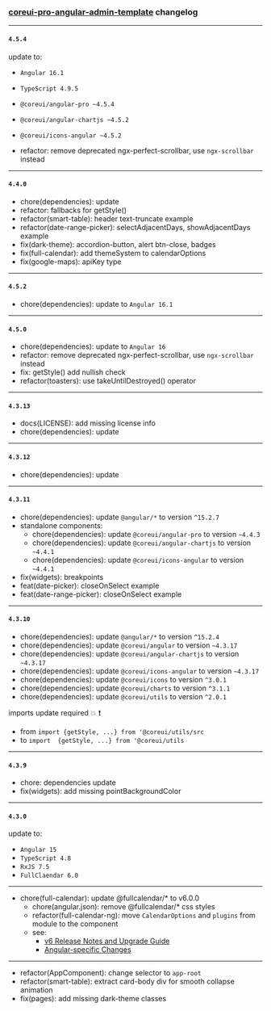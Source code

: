 ### [coreui-pro-angular-admin-template](https://coreui.io/angular/) changelog


---

#### `4.5.4`

update to:
- `Angular 16.1`
- `TypeScript 4.9.5`
- `@coreui/angular-pro ~4.5.4`
- `@coreui/angular-chartjs ~4.5.2`
- `@coreui/icons-angular ~4.5.2`

- refactor: remove deprecated ngx-perfect-scrollbar, use `ngx-scrollbar` instead

---

#### `4.4.0`

- chore(dependencies): update
- refactor: fallbacks for getStyle()
- refactor(smart-table): header text-truncate example
- refactor(date-range-picker): selectAdjacentDays, showAdjacentDays example
- fix(dark-theme): accordion-button, alert btn-close, badges 
- fix(full-calendar): add themeSystem to calendarOptions
- fix(google-maps): apiKey type 

---

#### `4.5.2`

- chore(dependencies): update to `Angular 16.1`

---

#### `4.5.0`

- chore(dependencies): update to `Angular 16`
- refactor: remove deprecated ngx-perfect-scrollbar, use `ngx-scrollbar` instead
- fix: getStyle() add nullish check
- refactor(toasters): use takeUntilDestroyed() operator

---

#### `4.3.13`

- docs(LICENSE): add missing license info
- chore(dependencies): update

---

#### `4.3.12`

- chore(dependencies): update

---

#### `4.3.11`

- chore(dependencies): update `@angular/*` to version `^15.2.7`
- standalone components:
  - chore(dependencies): update `@coreui/angular-pro` to version `~4.4.3`
  - chore(dependencies): update `@coreui/angular-chartjs` to version `~4.4.1`
  - chore(dependencies): update `@coreui/icons-angular` to version `~4.4.1`
- fix(widgets): breakpoints
- feat(date-picker): closeOnSelect example
- feat(date-range-picker): closeOnSelect example

---

#### `4.3.10`

- chore(dependencies): update `@angular/*` to version `^15.2.4`
- chore(dependencies): update `@coreui/angular` to version `~4.3.17`
- chore(dependencies): update `@coreui/angular-chartjs` to version `~4.3.17`
- chore(dependencies): update `@coreui/icons-angular` to version `~4.3.17`
- chore(dependencies): update `@coreui/icons` to version `^3.0.1`
- chore(dependencies): update `@coreui/charts` to version `^3.1.1`
- chore(dependencies): update `@coreui/utils` to version `^2.0.1`

imports update required :boom: :exclamation:
- from `import {getStyle, ...} from '@coreui/utils/src`
- to `import  {getStyle, ...} from '@coreui/utils` 

---

#### `4.3.9`

- chore: dependencies update
- fix(widgets): add missing pointBackgroundColor

---

#### `4.3.0`

update to:
- `Angular 15`
- `TypeScript 4.8`
- `RxJS 7.5`
- `FullClaendar 6.0`

---
- chore(full-calendar): update @fullcalendar/* to v6.0.0
  - chore(angular.json): remove @fullcalendar/* css styles
  - refactor(full-calendar-ng): move `CalendarOptions` and `plugins` from module to the component
  - see:
    - [v6 Release Notes and Upgrade Guide](https://fullcalendar.io/docs/upgrading-from-v5)
    - [Angular-specific Changes](https://fullcalendar.io/docs/upgrading-from-v5#angular-specific-changes)

---
- refactor(AppComponent): change selector to `app-root`
- refactor(smart-table): extract card-body div for smooth collapse animation
- fix(pages): add missing dark-theme classes

